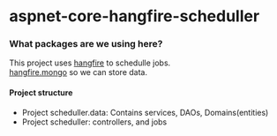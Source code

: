 # aspnet-core-hangfire-scheduller

### What packages are we using here?

This project uses [hangfire](https://github.com/HangfireIO/Hangfire) to schedulle jobs.  
[hangfire.mongo](https://github.com/sergeyzwezdin/Hangfire.Mongo) so we can store data.

#### Project structure

* Project scheduller.data: Contains services, DAOs, Domains(entities)
* Project scheduller: controllers, and jobs
